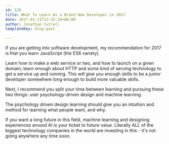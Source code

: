 ```yaml
---
id: 126
title: What To Learn As a Brand New Developer in 2017
date: 2017-01-11T22:32:34+00:00
author: Jonathan Cutrell
templateKey: blog-post

---
```

If you are getting into software development, my recommendation for 2017 is that you learn JavaScript (the ES6 variety).

Learn how to make a web service or two, and how to launch on a given domain; learn enough about HTTP and some kind of serving technology to get a service up and running. This will give you enough skills to be a junior developer somewhere long enough to build more valuable skills.

Next, I recommend you split your time between learning and pursuing these two things: user psychology-driven design and machine learning.

The psychology driven design learning should give you an intuition and method for learning what people want, and why.

If you want a long future in this field, machine learning and designing experiences around AI is your ticket to future value. Literally ALL of the biggest technology companies in the world are investing in this - it's not going anywhere any time soon.
